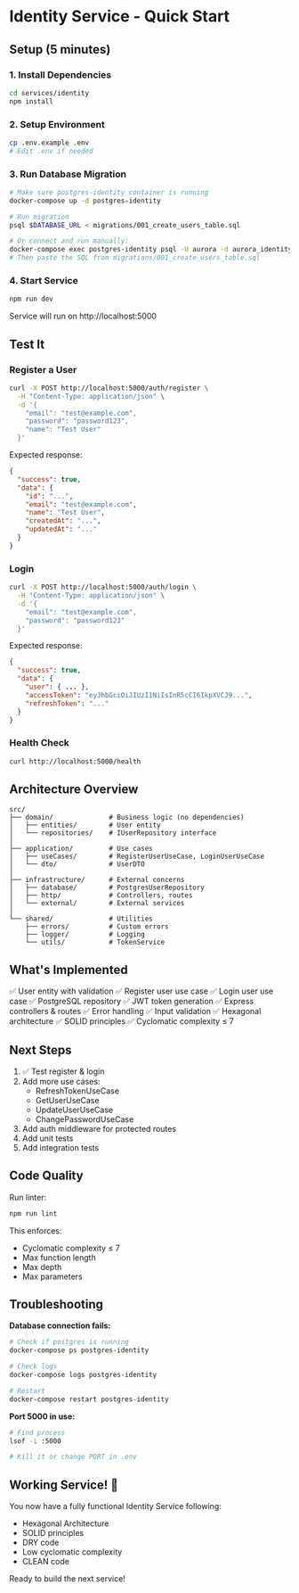 # Identity Service - Quick Start

## Setup (5 minutes)

### 1. Install Dependencies
```bash
cd services/identity
npm install
```

### 2. Setup Environment
```bash
cp .env.example .env
# Edit .env if needed
```

### 3. Run Database Migration
```bash
# Make sure postgres-identity container is running
docker-compose up -d postgres-identity

# Run migration
psql $DATABASE_URL < migrations/001_create_users_table.sql

# Or connect and run manually:
docker-compose exec postgres-identity psql -U aurora -d aurora_identity
# Then paste the SQL from migrations/001_create_users_table.sql
```

### 4. Start Service
```bash
npm run dev
```

Service will run on http://localhost:5000

## Test It

### Register a User
```bash
curl -X POST http://localhost:5000/auth/register \
  -H "Content-Type: application/json" \
  -d '{
    "email": "test@example.com",
    "password": "password123",
    "name": "Test User"
  }'
```

Expected response:
```json
{
  "success": true,
  "data": {
    "id": "...",
    "email": "test@example.com",
    "name": "Test User",
    "createdAt": "...",
    "updatedAt": "..."
  }
}
```

### Login
```bash
curl -X POST http://localhost:5000/auth/login \
  -H "Content-Type: application/json" \
  -d '{
    "email": "test@example.com",
    "password": "password123"
  }'
```

Expected response:
```json
{
  "success": true,
  "data": {
    "user": { ... },
    "accessToken": "eyJhbGciOiJIUzI1NiIsInR5cCI6IkpXVCJ9...",
    "refreshToken": "..."
  }
}
```

### Health Check
```bash
curl http://localhost:5000/health
```

## Architecture Overview

```
src/
├── domain/              # Business logic (no dependencies)
│   ├── entities/        # User entity
│   └── repositories/    # IUserRepository interface
│
├── application/         # Use cases
│   ├── useCases/        # RegisterUserUseCase, LoginUserUseCase
│   └── dto/             # UserDTO
│
├── infrastructure/      # External concerns
│   ├── database/        # PostgresUserRepository
│   ├── http/            # Controllers, routes
│   └── external/        # External services
│
└── shared/              # Utilities
    ├── errors/          # Custom errors
    ├── logger/          # Logging
    └── utils/           # TokenService
```

## What's Implemented

✅ User entity with validation
✅ Register user use case
✅ Login user use case
✅ PostgreSQL repository
✅ JWT token generation
✅ Express controllers & routes
✅ Error handling
✅ Input validation
✅ Hexagonal architecture
✅ SOLID principles
✅ Cyclomatic complexity ≤ 7

## Next Steps

1. ✅ Test register & login
2. Add more use cases:
   - RefreshTokenUseCase
   - GetUserUseCase
   - UpdateUserUseCase
   - ChangePasswordUseCase
3. Add auth middleware for protected routes
4. Add unit tests
5. Add integration tests

## Code Quality

Run linter:
```bash
npm run lint
```

This enforces:
- Cyclomatic complexity ≤ 7
- Max function length
- Max depth
- Max parameters

## Troubleshooting

**Database connection fails:**
```bash
# Check if postgres is running
docker-compose ps postgres-identity

# Check logs
docker-compose logs postgres-identity

# Restart
docker-compose restart postgres-identity
```

**Port 5000 in use:**
```bash
# Find process
lsof -i :5000

# Kill it or change PORT in .env
```

## Working Service! 🎉

You now have a fully functional Identity Service following:
- Hexagonal Architecture
- SOLID principles
- DRY code
- Low cyclomatic complexity
- CLEAN code

Ready to build the next service!

